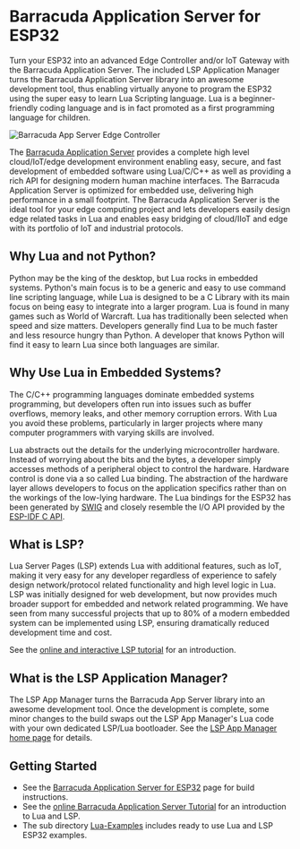 # Barracuda Application Server for ESP32

Turn your ESP32 into an advanced Edge Controller and/or IoT Gateway
with the Barracuda Application Server. The included LSP Application
Manager turns the Barracuda Application Server library into an awesome
development tool, thus enabling virtually anyone to program the ESP32
using the super easy to learn Lua Scripting language. Lua is a
beginner-friendly coding language and is in fact promoted as a first
programming language for children.

![Barracuda App Server Edge Controller](https://realtimelogic.com/images/Edge-Controller.png)

The
[Barracuda Application Server](https://realtimelogic.com/products/barracuda-application-server/)
provides a complete high level cloud/IoT/edge development environment
enabling easy, secure, and fast development of embedded software using
Lua/C/C++ as well as providing a rich API for designing modern human
machine interfaces. The Barracuda Application Server is optimized for
embedded use, delivering high performance in a small footprint. The
Barracuda Application Server is the ideal tool for your edge computing
project and lets developers easily design edge related tasks in Lua
and enables easy bridging of cloud/IIoT and edge with its portfolio of
IoT and industrial protocols.

## Why Lua and not Python?

Python may be the king of the desktop, but Lua rocks in embedded
systems. Python's main focus is to be a generic and easy to use
command line scripting language, while Lua is designed to be a C
Library with its main focus on being easy to integrate into a larger
program. Lua is found in many games such as World of Warcraft. Lua has
traditionally been selected when speed and size matters. Developers
generally find Lua to be much faster and less resource hungry than
Python. A developer that knows Python will find it easy to learn Lua
since both languages are similar.

## Why Use Lua in Embedded Systems?

The C/C++ programming languages dominate embedded systems programming,
but developers often run into issues such as buffer overflows, memory
leaks, and other memory corruption errors. With Lua you avoid these
problems, particularly in larger projects where many computer
programmers with varying skills are involved.

Lua abstracts out the details for the underlying microcontroller
hardware. Instead of worrying about the bits and the bytes, a
developer simply accesses methods of a peripheral object to control
the hardware. Hardware control is done via a so called Lua
binding. The abstraction of the hardware layer allows developers to
focus on the application specifics rather than on the workings of the
low-lying hardware. The Lua bindings for the ESP32 has been generated
by [SWIG](http://www.swig.org/Doc4.0/Lua.html#Lua) and closely
resemble the I/O API provided by the
[ESP-IDF C API](https://docs.espressif.com/projects/esp-idf/en/latest/api-reference/index.html).

## What is LSP?

Lua Server Pages (LSP) extends Lua with additional features, such as
IoT, making it very easy for any developer regardless of experience to
safely design network/protocol related functionality and high level
logic in Lua. LSP was initially designed for web development, but now
provides much broader support for embedded and network related
programming. We have seen from many successful projects that up to 80%
of a modern embedded system can be implemented using LSP, ensuring
dramatically reduced development time and cost.

See the [online and interactive LSP tutorial](https://tutorial.realtimelogic.com/) for an introduction.

## What is the LSP Application Manager?

The LSP App Manager turns the Barracuda App Server library into an
awesome development tool. Once the development is complete, some minor
changes to the build swaps out the LSP App Manager's Lua code with
your own dedicated LSP/Lua bootloader. See the
[LSP App Manager home page](https://realtimelogic.com/ba/doc/?url=lspappmgr/readme.html)
for details.

## Getting Started

* See the [Barracuda Application Server for ESP32](https://realtimelogic.com/downloads/bas/ESP32/) page for build instructions.
* See the [online Barracuda Application Server Tutorial](https://embedded-app-server.info/) for an introduction to Lua and LSP.
* The sub directory [Lua-Examples](Lua-Examples/README.md) includes ready to use Lua and LSP ESP32 examples.


